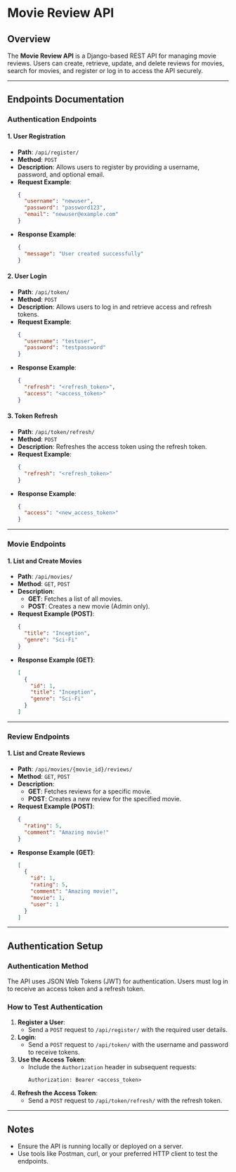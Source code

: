 
# Movie Review API

## Overview
The **Movie Review API** is a Django-based REST API for managing movie reviews. Users can create, retrieve, update, and delete reviews for movies, search for movies, and register or log in to access the API securely.

---

## Endpoints Documentation

### Authentication Endpoints
#### 1. **User Registration**
- **Path**: `/api/register/`
- **Method**: `POST`
- **Description**: Allows users to register by providing a username, password, and optional email.
- **Request Example**:
  ```json
  {
    "username": "newuser",
    "password": "password123",
    "email": "newuser@example.com"
  }
  ```
- **Response Example**:
  ```json
  {
    "message": "User created successfully"
  }
  ```

#### 2. **User Login**
- **Path**: `/api/token/`
- **Method**: `POST`
- **Description**: Allows users to log in and retrieve access and refresh tokens.
- **Request Example**:
  ```json
  {
    "username": "testuser",
    "password": "testpassword"
  }
  ```
- **Response Example**:
  ```json
  {
    "refresh": "<refresh_token>",
    "access": "<access_token>"
  }
  ```

#### 3. **Token Refresh**
- **Path**: `/api/token/refresh/`
- **Method**: `POST`
- **Description**: Refreshes the access token using the refresh token.
- **Request Example**:
  ```json
  {
    "refresh": "<refresh_token>"
  }
  ```
- **Response Example**:
  ```json
  {
    "access": "<new_access_token>"
  }
  ```

---

### Movie Endpoints
#### 1. **List and Create Movies**
- **Path**: `/api/movies/`
- **Method**: `GET`, `POST`
- **Description**:
  - **GET**: Fetches a list of all movies.
  - **POST**: Creates a new movie (Admin only).
- **Request Example (POST)**:
  ```json
  {
    "title": "Inception",
    "genre": "Sci-Fi"
  }
  ```
- **Response Example (GET)**:
  ```json
  [
    {
      "id": 1,
      "title": "Inception",
      "genre": "Sci-Fi"
    }
  ]
  ```

---

### Review Endpoints
#### 1. **List and Create Reviews**
- **Path**: `/api/movies/{movie_id}/reviews/`
- **Method**: `GET`, `POST`
- **Description**:
  - **GET**: Fetches reviews for a specific movie.
  - **POST**: Creates a new review for the specified movie.
- **Request Example (POST)**:
  ```json
  {
    "rating": 5,
    "comment": "Amazing movie!"
  }
  ```
- **Response Example (GET)**:
  ```json
  [
    {
      "id": 1,
      "rating": 5,
      "comment": "Amazing movie!",
      "movie": 1,
      "user": 1
    }
  ]
  ```

---

## Authentication Setup

### Authentication Method
The API uses JSON Web Tokens (JWT) for authentication. Users must log in to receive an access token and a refresh token.

### How to Test Authentication
1. **Register a User**:
   - Send a `POST` request to `/api/register/` with the required user details.
2. **Login**:
   - Send a `POST` request to `/api/token/` with the username and password to receive tokens.
3. **Use the Access Token**:
   - Include the `Authorization` header in subsequent requests:
     ```
     Authorization: Bearer <access_token>
     ```
4. **Refresh the Access Token**:
   - Send a `POST` request to `/api/token/refresh/` with the refresh token.

---

## Notes
- Ensure the API is running locally or deployed on a server.
- Use tools like Postman, curl, or your preferred HTTP client to test the endpoints.
